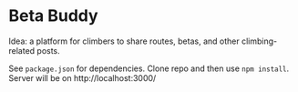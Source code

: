 # Beta Buddy

Idea: a platform for climbers to share routes, betas, and other climbing-related posts.

See ```package.json``` for dependencies. Clone repo and then use ```npm install```. Server will be on http://localhost:3000/
